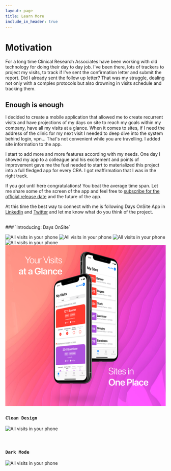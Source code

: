 ```yaml
---
layout: page
title: Learn More
include_in_header: true
---
```





# Motivation
For a long time Clinical Research Associates have been working with old technology for doing their day to day job. 
I've been there, lots of trackers to project my visits, to track if I've sent the confirmation letter and submit the report. 
Did I already sent the follow up letter? 
That was my struggle, dealing not only with a complex protocols but also drowning in visits schedule and tracking them.

## Enough is enough 
I decided to create a mobile application that allowed me to create recurrent visits and have projections of my days on site to reach my goals within my company, have all my visits at a glance. 
When it comes to sites, if I need the address of the clinic for my next visit I needed to deep dive into the system behind login, vpn... That's not convenient while you are travelling. I added site information to the app.

I start to add more and more features according with my needs. One day I showed my app to a colleague and his excitement and points of improvement gave me the fuel needed to start to materialized this project into a full fledged app for every CRA. I got reaffirmation that I was in the right track.

If you got until here congratulations! You beat the average time span. Let me share some of the screen of the app and feel free to [subscribe for the official release date](http://eepurl.com/g0ksrn) and the future of the app. 

At this time the best way to connect with me is following Days OnSite App in [LinkedIn](https://www.linkedin.com/company/daysonsiteapp/) and [Twitter](https://twitter.com/daysonsiteapp) and let me know what do you think of the project.


<br>
### `Introducing: Days OnSite`

![All visits in your phone](/assets/marketing/01.png)
![All visits in your phone](/assets/marketing/02.png)
![All visits in your phone](/assets/marketing/03.png)
![All visits in your phone](/assets/marketing/04.png)
![All visits in your phone](/assets/marketing/05.png)

### `Clean Design`
![All visits in your phone](/assets/marketing/06.png)

<br>

### `Dark Mode`

![All visits in your phone](/assets/marketing/07.png)

<br>
